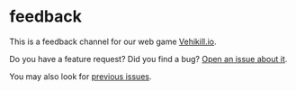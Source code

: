 # feedback

This is a feedback channel for our web game [Vehikill.io](https://vehikill.io).

Do you have a feature request? Did you find a bug? [Open an issue about it](https://github.com/battle-center/feedback/issues/new).

You may also look for [previous issues](https://github.com/battle-center/feedback/issues).
